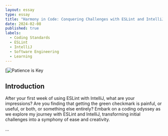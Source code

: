 ```yaml
---
layout: essay
type: essay
title: "Harmony in Code: Conquering Challenges with ESLint and IntelliJ"
date: 2024-02-08
published: true
labels:
  - Coding Standards
  - ESLint
  - IntelliJ
  - Software Engineering
  - Learning
---
```


[![Patience is Key](https://media.licdn.com/dms/image/D4D12AQEQ2_oB9RNhBw/article-cover_image-shrink_600_2000/0/1694789447859?e=2147483647&v=beta&t=Vd5ZXeYUdOCZX7g8wIv-iQFheiCFv4YMx0c1Sz13MT0)


## Introduction

After your first week of using ESLint with IntelliJ, what are your impressions? Are you finding that getting the green checkmark is painful, or useful, or both, or something else entirely? Embark on a coding odyssey as we explore my journey with ESLint and IntelliJ, transforming initial challenges into a symphony of ease and creativity.

...
